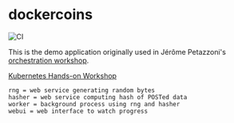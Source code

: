 # dockercoins

![CI](https://github.com/terferre/dockercoins/workflows/CI/badge.svg?branch=master)

This is the demo application originally used in Jérôme Petazzoni's [orchestration workshop](https://github.com/jpetazzo/container.training).

[Kubernetes Hands-on Workshop](https://training.play-with-kubernetes.com/kubernetes-workshop/)
```
rng = web service generating random bytes
hasher = web service computing hash of POSTed data
worker = background process using rng and hasher
webui = web interface to watch progress
```
